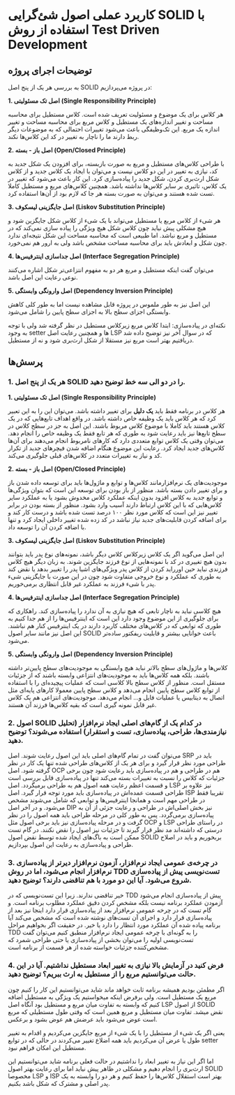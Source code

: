 # کاربرد عملی اصول شئ‌گرایی SOLID با استفاده از روش Test Driven Development
## توضیحات اجرای پروژه

به بررسی هر یک از پنج اصل SOLID در پروژه می‌پردازیم:

**1. اصل تک مسئولیتی (Single Responsibility Principle)**

هر کلاس برای یک موضوع و مسئولیت تعریف شده است. کلاس مستطیل برای محاسبه مساحت و تغییر اندازه‌های یک مستطیل و کلاس مربع برای محاسبه مساحت و تغییر اندازه یک مربع. این تک‌وظیفگی باعث می‌شود تغییرات احتمالی که به موضوعات دیگر ربط دارند ما را ناچار به تغییر در کد این کلاس‌ها نکند.

**2.  اصل باز - بسته (Open/Closed Principle)**

 با طراحی کلاس‌های مستطیل و مربع به صورت بازبسته، برای افزودن یک شکل جدید به کد، نیازی به تغییر در این دو کلاس نیست و می‌توان با ایجاد یک کلاس جدید و از کلاس شکل ارث‌بری کردن، شکل جدید را پیاده‌سازی کرد. این کار باعث می‌شود که تغییر در یک کلاس، تاثیری بر سایر کلاس‌ها نداشته باشد. همچنین کلاس‌های مربع و مستطیل کاملا تست شده هستند و می‌توان به صورت بسته هر جا که لازم بود از آن‌ها استفاده کرد.

**3.  اصل جایگزینی لیسکوف (Liskov Substitution Principle)**

هر شیء از کلاس مربع یا مستطیل می‌تواند با یک شیء از کلاس شکل جایگزین شود و هیچ مشکلی پیش نیاید چون کلاس شکل هیچ ویژگی را پیاده سازی نمی‌کند که در مستطیل و مربع نباشد. اما طبیعی است که محاسبه مساحت این شکل نتیجه‌ای ندارد چون شکل و ابعادش باید برای محاسبه مساحت مشخص باشد ولی به ارور هم نمی‌خورد.

**4.  اصل جداسازی اینترفیس‌ها (Interface Segregation Principle)**

می‌توان گفت اینکه مستطیل و مربع هر دو به مفهوم انتزاعی‌تر شکل اشاره می‌کنند نوعی رعایت این اصل باشد.

**5.  اصل وارونگی وابستگی (Dependency Inversion Principle)**

این اصل نیز به طور ملموس در پروژه قابل مشاهده نیست اما به طور کلی کاهش وابستگی اجزای سطح بالا به اجزای سطح پایین را شامل می‌شود.

نکته‌ای در پیاده‌سازی: ابتدا کلاس مربع زیرکلاس مستطیل در نظر گرفته شد ولی با توجه به وجود setter ها و همچنین رعایت اصل LSP که در سوال آخر نیز توضیح داده شد دریافتیم بهتر است مربع نیز مستقلا از شکل ارث‌بری شود و نه از مستطیل.

## پرسش‌ها
### 1. هر یک از پنج اصل SOLID را در دو الی سه خط توضیح دهید.

**1. اصل تک مسئولیتی (Single Responsibility Principle)**

هر کلاس در برنامه فقط باید **یک دلیل** برای تغییر داشته باشد. می‌توان این را به این تعبیر کرد که هر کلاس باید یک وظیفه خاص داشته باشد. در واقع اهداف تابع‌هایی که در یک کلاس هستند باید کاملا با موضوع کلاس مربوط باشند. این اصل به جز در سطح کلاس در سطح تابع‌ها نیز باید رعایت شود به طوری که هر تابع فقط یک وظیفه خاص را انجام دهد. می‌توان وقتی یک کلاس توابع متعددی دارد که کارهای نامربوط انجام می‌دهند برای آن‌ها کلاس‌های جدید ایجاد کرد. رعایت این موضوع هنگام اضافه شدن فیچرهای جدید از تکرار کد و نیاز به تغییرات متعدد در کلاس‌های قبلی جلوگیری می‌کند.

**2.  اصل باز - بسته (Open/Closed Principle)**

 موجودیت‌های یک نرم‌افزارمانند کلاس‌ها و توابع و ماژول‌ها باید برای توسعه داده شدن باز و برای تغییر دادن بسته باشد. منظور از باز بودن برای توسعه این است که بتوان ویژگی‌ها و توابع جدید به کلاس افزود بدون اینکه عملکرد کلاس مخدوش بشود یا به عملکرد سایر کلاس‌هایی که با این کلاس ارتباط دارند آسیب وارد بشود. منظور از بسته بودن در برابر تغییر نیز این است که کلاس مورد نظر ۱۰۰ درصد تست شده باشد و درست کار کند و برای اضافه کردن قابلیت‌های جدید نیاز نباشد در کد زده شده تغییر داخلی ایجاد کرد و تنها با اضافه کردن آن را توسعه داد.
 
**3.  اصل جایگزینی لیسکوف (Liskov Substitution Principle)**

این اصل می‌گوید اگر یک کلاس زیرکلاس کلاس دیگر باشد، نمونه‌های نوع پدر باید بتوانند بدون هیچ تغییری در کد با نمونه‌هایی از نوع فرزند جایگزین شوند. به زبان دیگر هیچ کلاس فرزندی نباید حین اورراید کردن از کلاس پدر ویژگی‌های اشیا پدر را تغییر بدهد یا نقض کند به طوری که عملکرد و نوع خروجی متفاوت شود چون در این صورت با جایگزینی شیء پدر با شیء فرزند به عملکرد غیر قابل انتظاری برمی‌خوریم.

**4.  اصل جداسازی اینترفیس‌ها (Interface Segregation Principle)**

  هیچ کلاسی نباید به ناچار تابعی که هیچ نیازی به آن ندارد را پیاده‌سازی کند. راهکاری که برای جلوگیری از این موضوع وجود دارد این است که اینترفیس‌ها را از هم جدا کنیم به طوری که توابعی که در کلاس‌های مختلف کاربرد دارند در یک اینترفیس کنار هم نباشند. این اصل نیز مانند سایر اصول SOLID باعث خوانایی بیشتر و قابلیت ریفکتور ساده‌تر می‌شود.
  
**5.  اصل وارونگی وابستگی (Dependency Inversion Principle)**

کلاس‌ها و ماژول‌های سطح بالاتر نباید هیچ وابستگی به موجودیت‌های سطح پایین‌تر داشته باشند. بلکه همه کلاس‌ها باید به موجودیت‌های انتزاعی وابسته باشند که از جزئیات مستقل است. منظور از کلاس سطح بالا کلاسی است که عملیات پیچیده‌ای را با استفاده از توابع کلاس سطح پایین انجام می‌دهد و کلاس سطح پایین معمولا کارهای پایه‌ای مثل اتصال به دیتابیس یا عملیات فایل و... انجام می‌دهد. موجودیت‌های انتزاعی هم یک کلاس غیر قابل نمونه گیری است که بقیه کلاس‌ها فرزند آن هستند.


### 2. اصول SOLID در کدام یک از گام‌های اصلی ایجاد نرم‌افزار (تحلیل نیازمندی‌ها، طراحی، پیاده‌سازی، تست و استقرار) استفاده می‌شوند؟ توضیح دهید.

می‌توان گفت در تمام گام‌های اصلی باید این اصول رعایت شوند. اصل SRP باید در طراحی مورد نظر قرار گیرد و برای هر یک از کلاس‌های طراحی شده تنها یک کار در نظر گرفته شود. اصل OCP هم در طراحی و هم در پیاده‌سازی باید رعایت شود چون برخی جزئیات که کلاس را نسبت به تغییرات بسته می‌کند تنها در پیاده‌سازی قابل بررسی است و قسمت اعظم رعایت همه اصول هم به طراحی برمیگردد. اصل LSP نیز علاوه بر طراحی قسمت عمده‌اش در پیاده‌سازی باید مورد توجه قرار گیرد. اصل ISP تقریبا فقط در طراحی مهم است و همانجا اینترفیس‌ها و توابعی که شامل می‌شوند مشخص می‌شود. و در آخر اصل DIP نیز بخش اصلی‌اش در طراحی و رعایت جزئی از آن به پیاده‌سازی برمی‌گردد.
پس به طور کلی در مرحله طراحی باید همه اصول را در نظر گرفت و در مرحله پیاده‌سازی نیز باید برخی اصول مثل OCP و LSP در راستای طراحی درستی که داشته‌اند مد نظر قرار گیرند تا جزئیات نیز اصول را نقض نکنند.
در گام تست ممکن است به باگ‌های ایجاد شده توسط نقض اصول SOLID بربخوریم و باید در اصلاح طراحی و پیاده‌سازی به رعایت این اصول بپردازیم.

### 3. در چرخه‌ی عمومی ایجاد نرم‌افزار، آزمون نرم‌افزار دیرتر از پیاده‌سازی نرم‌افزار انجام می‌شود، اما در روش TDD تست‌نویسی پیش از پیاده‌سازی شروع می‌شود. آیا این دو مورد با هم تناقضی دارند؟ توضیح دهید.

خیر تناقضی ندارند. زیرا این تست‌نویسی که در TDD پیش از پیاده‌سازی انجام می‌شود آزمودن عملکرد برنامه نیست بلکه مشخص کردن دقیق عملکرد مطلوب برنامه است. و گام تست که در چرخه عمومی نرم‌افزار بعد از پیاده‌سازی قرار دارد اینجا نیز بعد از پیاده‌سازی قرار دارد و اجرای آن تست‌های نوشته شده است که مشخص می‌کند آیا برنامه پیاده شده آن عملکرد مورد انتظار را دارد یا خیر. در حقیقت اگر بخواهیم مراحل TDD را به گونه‌ای با چرخه عمومی ایجاد نرم‌افزار منطبق کنیم می‌توان گفت تست‌نویسی اولیه را می‌توان بخشی از پیاده‌سازی یا حتی طراحی شمرد که مشخص‌کننده جزئیات خواسته شده از هر قسمت از برنامه است.

### 4. فرض کنید در آزمایش بالا نیازی به تغییر ابعاد مستطیل نداشتیم. آیا در این حالت می‌توانستیم مربع را از مستطیل به ارث ببریم؟ توضیح دهید.

اگر مطمئن بودیم همیشه برنامه ثابت خواهد ماند شاید می‌توانستیم این کار را کنیم چون مربع یک مستطیل است. ولی برفرض اینکه میخواستیم یک ویژگی به مستطیل اضافه کنیم که وابسته به تفاوت میان مربع و مستطیل بود آنگاه اصل LSP از اصول SOLID نقض میشد. تفاوت میان مستطیل و مربع همین است که وقتی طول مستطیلی که مربع است عوض می‌شود باید عرضش هم عوض بشود و برعکس.

یعنی اگر یک شیء از مستطیل را با یک شیء از مربع جایگزین می‌کردیم و اقدام به تغییر طول یا عرض آن می‌کردیم باید همه اضلاع تغییر می‌کردند در حالی که در توابع setter مستطیل این امکان فراهم نبود.

اما اگر این نیاز به تغییر ابعاد را نداشتیم در حالت فعلی برنامه شاید می‌توانستیم این ارث‌بری را انجام دهیم و مشکلی در ظاهر پیش نیاید اما برای رعایت بهتر اصول SOLID مخصوصا LSP و ISP بهتر است استقلال کلاس‌ها را حفظ کنیم و هر دو را وابسته به یک پدر اصلی و مشترک که شکل باشد بکنیم.
